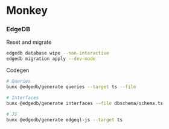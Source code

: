 # Monkey

### EdgeDB

Reset and migrate

```bash
edgedb database wipe --non-interactive
edgedb migration apply --dev-mode
```

Codegen

```bash
# Queries
bunx @edgedb/generate queries --target ts --file

# Interfaces
bunx @edgedb/generate interfaces --file dbschema/schema.ts

# JS
bunx @edgedb/generate edgeql-js --target ts
```
